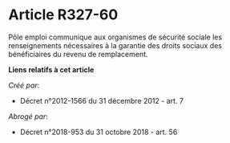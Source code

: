 # Article R327-60

Pôle emploi communique aux organismes de sécurité sociale les renseignements nécessaires à la garantie des droits sociaux des
bénéficiaires du revenu de remplacement.

**Liens relatifs à cet article**

_Créé par_:

  - Décret n°2012-1566 du 31 décembre 2012 - art. 7

_Abrogé par_:

  - Décret n°2018-953 du 31 octobre 2018 - art. 56
